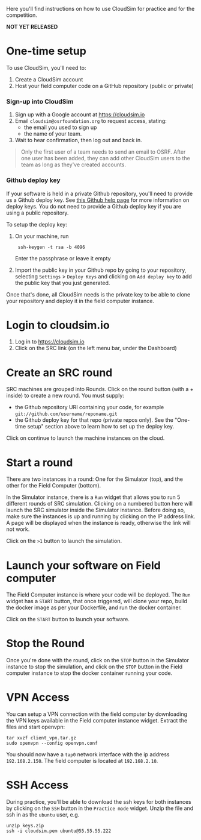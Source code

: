 Here you'll find instructions on how to use CloudSim for practice and for the competition.

**NOT YET RELEASED**

# One-time setup

To use CloudSim, you'll need to:

1. Create a CloudSim account
1. Host your field computer code on a GitHub repository (public or private)

### Sign-up into CloudSim

1. Sign up with a Google account at https://cloudsim.io
1. Email `cloudsim@osrfoundation.org` to request access, stating:
    * the email you used to sign up 
    * the name of your team. 
1. Wait to hear confirmation, then log out and back in.

> Only the first user of a team needs to send an email to OSRF. After one user has been added, they can add other CloudSim users to the team as long as they've created accounts.

### Github deploy key

If your software is held in a private Github repository, you'll need to provide us a Github deploy key. See [this Github help page](https://developer.github.com/guides/managing-deploy-keys/#deploy-keys) for more information on deploy keys. You do not need to provide a Github deploy key if you are using a public repository.

To setup the deploy key: 

1. On your machine, run 

        ssh-keygen -t rsa -b 4096

    Enter the passphrase or leave it empty

1. Import the public key in your Github repo by going to your repository, selecting `Settings` > `Deploy Keys` and clicking on `Add deploy key` to add the public key that you just generated.

Once that's done, all CloudSim needs is the private key to be able to clone your repository and deploy it in the field computer instance.



# Login to cloudsim.io

1. Log in to https://cloudsim.io
1. Click on the SRC link (on the left menu bar, under the Dashboard)

# Create an SRC round

SRC machines are grouped into Rounds. Click on the round button (with a + inside) to create a new round. You must supply:

* the Github repository URI containing your code, for example `git://github.com/username/reponame.git`
* the Github deploy key for that repo (private repos only). See the "One-time setup" section above to learn how to set up the deploy key. 

Click on continue to launch the machine instances on the cloud. 

# Start a round

There are two instances in a round: One for the Simulator (top), and the other for the Field Computer (bottom).

In the Simulator instance, there is a `Run` widget that allows you to run 5 different rounds of SRC simulation. Clicking on a numbered button here will launch the SRC simulator inside the Simulator instance. Before doing so, make sure the instances is up and running by clicking on the IP address link. A page will be displayed when the instance is ready, otherwise the link will not work.

Click on the `>1` button to launch the simulation. 

# Launch your software on Field computer


The Field Computer instance is where your code will be deployed. The `Run` widget has a `START` button, that once triggered, will clone your repo, build the docker image as per your Dockerfile, and run the docker container. 

Click on the `START` button to launch your software. 

# Stop the Round


Once you're done with the round, click on the `STOP` button in the Simulator instance to stop the simulation, and click on the `STOP` button in the Field computer instance to stop the docker container running your code.

# VPN Access

You can setup a VPN connection with the field computer by downloading the VPN keys available in the Field computer instance widget. Extract the files and start openvpn:

~~~
tar xvzf client_vpn.tar.gz
sudo openvpn --config openvpn.conf
~~~

You should now have a `tap0` network interface with the ip address `192.168.2.150`. The field computer is located at `192.168.2.10`.

# SSH Access

During practice, you'll be able to download the ssh keys for both instances by clicking on the `SSH` button in the `Practice mode` widget. Unzip the file and ssh in as the `ubuntu` user, e.g.

~~~ 
unzip keys.zip
ssh -i cloudsim.pem ubuntu@55.55.55.222
~~~
